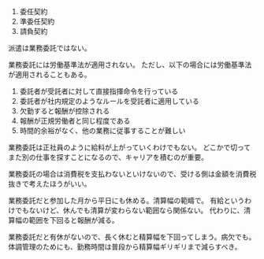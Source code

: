 1. 委任契約
2. 準委任契約
3. 請負契約

派遣は業務委託ではない。

業務委託には労働基準法が適用されない。
ただし、以下の場合には労働基準法が適用されることもある。

1. 委託者が受託者に対して直接指揮命令を行っている
2. 委託者が社内規定のようなルールを受託者に適用している
3. 欠勤すると報酬が控除される
4. 報酬が正規労働者と同じ程度である
5. 時間的余裕がなく、他の業務に従事することが難しい

業務委託は正社員のように給料が上がっていくわけでもない。
どこかで切ってまた別の仕事を探すことになるので、キャリアを積むのが重要。

業務委託の場合は消費税を支払わないといけないので、受ける側は金額を消費税抜きで考えたほうがいい。

業務委託だと参加した月から平日にも休める。清算幅の範疇で。
有給というわけでもないけど、休んでも清算が変わらない範囲なら関係ない。
代わりに、清算幅の範囲を下回ると報酬が減る。

業務委託だと有休がないので、長く休むと精算幅を下回ってしまう。病欠でも。
体調管理のためにも、勤務時間は普段から精算幅ギリギリまで減らすべき。
